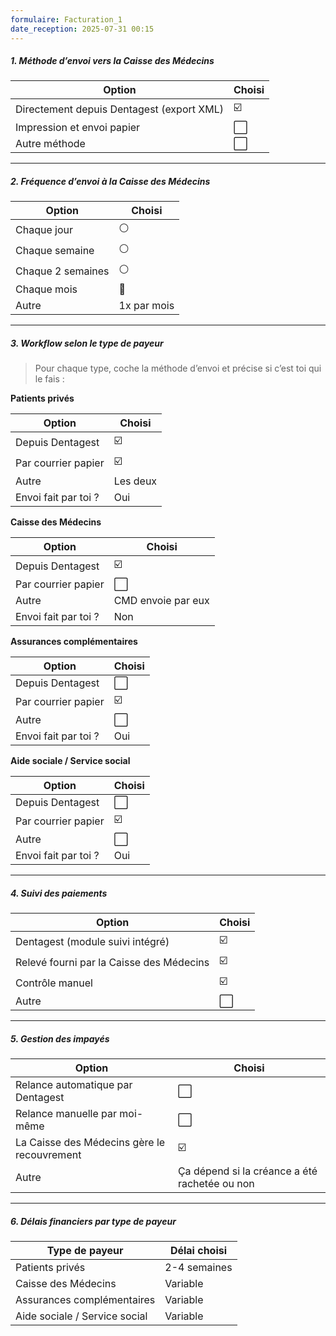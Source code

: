 ```yaml
---
formulaire: Facturation_1
date_reception: 2025-07-31 00:15
---
```


##### 1. Méthode d’envoi vers la Caisse des Médecins

| Option | Choisi |
|--------|--------|
| Directement depuis Dentagest (export XML) | ☑️ |
| Impression et envoi papier | ⬜ |
| Autre méthode | ⬜ |

---

##### 2. Fréquence d’envoi à la Caisse des Médecins

| Option | Choisi |
|--------|--------|
| Chaque jour | ⚪ |
| Chaque semaine | ⚪ |
| Chaque 2 semaines | ⚪ |
| Chaque mois | 🔘 |
| Autre | 1x par mois |

---

##### 3. Workflow selon le type de payeur
> Pour chaque type, coche la méthode d’envoi et précise si c’est toi qui le fais :

**Patients privés**

| Option | Choisi |
|--------|--------|
| Depuis Dentagest | ☑️ |
| Par courrier papier | ☑️ |
| Autre | Les deux |
| Envoi fait par toi ? | Oui |

**Caisse des Médecins**

| Option | Choisi |
|--------|--------|
| Depuis Dentagest | ☑️ |
| Par courrier papier | ⬜ |
| Autre | CMD envoie par eux |
| Envoi fait par toi ? | Non |

**Assurances complémentaires**

| Option | Choisi |
|--------|--------|
| Depuis Dentagest | ⬜ |
| Par courrier papier | ☑️ |
| Autre | ⬜ |
| Envoi fait par toi ? | Oui |

**Aide sociale / Service social**

| Option | Choisi |
|--------|--------|
| Depuis Dentagest | ⬜ |
| Par courrier papier | ☑️ |
| Autre | ⬜ |
| Envoi fait par toi ? | Oui |

---

##### 4. Suivi des paiements

| Option | Choisi |
|--------|--------|
| Dentagest (module suivi intégré) | ☑️ |
| Relevé fourni par la Caisse des Médecins | ☑️ |
| Contrôle manuel | ☑️ |
| Autre | ⬜ |

---

##### 5. Gestion des impayés

| Option | Choisi |
|--------|--------|
| Relance automatique par Dentagest | ⬜ |
| Relance manuelle par moi-même | ⬜ |
| La Caisse des Médecins gère le recouvrement | ☑️ |
| Autre | Ça dépend si la créance a été rachetée ou non |

---

##### 6. Délais financiers par type de payeur

| Type de payeur | Délai choisi |
|----------------|-------------|
| Patients privés | 2-4 semaines |
| Caisse des Médecins | Variable |
| Assurances complémentaires | Variable |
| Aide sociale / Service social | Variable |
